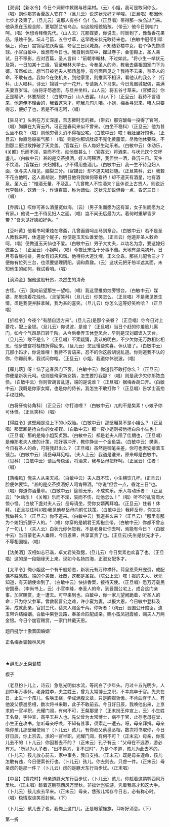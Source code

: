 <!-- { "loadSidebar": true } -->
【双调】【新水令】今日个洞房中敕赐与栋梁材。（云）小姐，我可是敢问你么，（唱）则你那寄香囊故人安在？（旦儿云）说这状元好才学哩。（正旦唱）都因他七步才及第了。（旦儿云）说那人有些亻刍亻刍。（正旦唱）带得那一块刍过门来。他承恩在玉殿金阶，更堪那兰省乌台。似这般相貌胎孩。（带云）他今日到咱门呵。（唱）休想肯拜俺先代。（山人云）兀那媒婆，你说去，时辰到了，豫备香花果品，纸烛千张，坛斗弓箭，五谷寸草，这早晚亲状元敢待来也。（白敏中冠带引祗候上，诗云）宫锦官花跃紫骝，夸官三日凤城游。不知结彩楼中女，若个争先掷绣球。小官白敏中，谁想有今日也。我自到贡院中，撺过卷子，金銮殿上，圣人亲试，日不移影，应对百篇，圣人言曰："前朝李翰林，不过如此。"将小生一举状元及第，一日加某十三级，官至翰林大学士。今奉圣人的命，教我去裴相国家门下为婿。虽然如此，想当日被老夫人那场羞辱，有何面目见之？我待不去来，奈圣人的命，不敢有违。我如今在使机关，到他家里，则推素不相识，看他认的我么？（行科，山人唱科，诗云）锦城一步一花开，专请新人下马来。今日鸾凰城配偶，美满夫妻百岁谐。（白将牙笏遮面，与旦并坐科，山人云）将五谷寸草来。（官媒云）你正是精驴，休要胡说！（白敏中云）山人去罢。（山人下）（正旦云）我待不言语来，他道俺不理会的，我着这秀才，吃我几句儿咱。小姐，梅香寻思来，咱人只要得志，便好了也，若是不得志呵，（唱）

【驻马听】头刺在万丈深崖，苦志捱时怎的捱。（带云）那穷酸每一投得了官呵，（唱）胸腆在九宵云外。可正是春风来似不曾来。（白坐不稳科）（正旦云）他为甚么坐不稳？（唱）则他穷骨头消不得相公宅。（白敏中云）哎！我肚里好饱也。（正旦云）你直恁般豪气那！（唱）则是你那饥肚皮不克化黄齑菜。尽教他休要睬，不到那二更过敢挣破了天灵盖。（官媒云）乐人每好生动乐者。（白敏中云）休动乐，《关雎》乐而不淫，哀而不伤。动他做甚么！（官媒云）将酒来，与状元饮个交杯盏儿。（白敏中云）甚的是交茶换酒，好人呵殢酒，我但尝一酒，昏沉三日。天生不饮酒。（官媒云）夫妇婚礼，少不得用些酒儿。（白敏中云）我一生不待见妇人面，但与夫人相见，脑裂三分。（官媒云）却不道夫唱妇随。（正旦笑科，云）我若不花白他呵，这人直胡说，到明日他将我做何等看待！却不道天有酒星，地有酒泉。圣人云："惟酒无量，不及乱。"几曾教人不饮酒来？且休说上古贤人，则说近代李翰林，饮酒一斗，作诗百篇，称为谪仙。这状元却说但尝一点，昏沉三日！（唱）

【乔牌儿】哎你可甚么酒量宽似海。（云）（男子生而愿为这有室，女子生而愿为之有家。）他说一生不待见妇人之面。（唱）岂不闻无后最为大。着何时重解香罗带？"吾未见好德如好色。"

【豆叶黄】他看书呵秉烛在寒斋，几曾画眉呵走马到章台。（白敏中云）若不是圣人教我来呵，休道是个妮子，你便是玉天仙谁爱他。（正旦云）他道非圣人敕命呵，（唱）便做道玉天仙也不爱。（白敏中云）男子大丈夫，以功名为念，要这媳妇做甚么！（正旦云）小姐呵，（唱）今夜比宋弘十分事不谐。天地有混沌初开，日月有昏昼推排，男女有妇夫和谐。他待将大道沈埋，正义全乖，那些儿配合三才？便做有位列三台，也须要燮理阴阳，调和鼎鼐。（云）这状元把牙笏半遮其面，未知他生的如何，我试看咱。（唱）

【滴滴金】据他这般轩昂，决然生的清奇

古怪。（云）我向前望那生一望咱。（唱）我这里推剪烛旁银台。（白敏中云）媒婆，那里烧着花烛也。（旦望笑科）（旦儿云）你笑怎么。（正旦唱）不是我见景生情，须是我便并脏拿贼，我为甚的喜笑。（旦儿云）你怎么这等好笑哈哈？（正旦唱）

【折桂令】今夜个"有朋自远方来"。(旦儿云)是那个亲眷？（正旦唱）你今日对上菱花，配上金钗。（旦儿云）你说波，是谁？（正旦唱）当日个赶的你羞脸儿离门，如今个气昂昂日转千阶。从今后秦弄玉休登凤台，早则是汉刘郎误入天台。（旦儿云）敢不是么？（正旦唱）不索疑猜，我认的明白，不少欠你无万数相忆相思，他步蟾宫将桂枝折得回来。（旦儿云）您且慢些欢喜，休认错了。（白敏中云）兀那小妈才，你说谁哩！我待不言语来，忍不的你这般胡说乱道。你则道我不认的你，你瓣前来，我试问你咱。（正旦云）小姐，我道你休说波。（唱）

【雁儿落】呀！恼了这春风门下客。（白敏中云）你道我不敢打你么？（正旦云）你便是新状元呵。也则是俺家新女婿，怎生要打我那？（唱）则是我少欠你那脓血债。（白敏中云）你则管胡言乱道，端的是说谁？（正旦唱）据梅香胡口开。（白敏中云）我既是你家女婿，也是你的侍长，我怎生不敢打你？（正旦唱）告学士高抬手权耽待。

（白将牙笏待角科）（正旦云）你打谁哩？（白敏中云）兀的不是樊素！小娘子你可休怪。（正旦笑科）（唱）

【得胜令】这壁厢是没上下的小奴胎。（白敏中云）那壁厢莫不是小姐么？（正旦唱）那壁厢是抢白你的女裙钗。（白敏中云）那一夜小姐则被他抢白杀小生也！（正旦唱）那的是俺小姐契贞烈。（白敏中云）都是老夫人阻了佳期也，（正旦唱）是俺那老夫人使的计策，把好事冲开，教你挣坐一个金鱼袋。（白敏中云）樊素，今日有圣人的命，可将我赶出么？（正旦唱）虽然是御笔亲差，你可也索安排着玉镜台。（白敏中云）请岳母拜见咱。（夫人上云）我道是谁来，原来却是白敏中。（见科）（白敏中云）请岳母稳坐，将酒来，我与岳母把杯呵。（正旦云）住者！（唱）

【落梅风】俺夫人从来天戒。（白敏中云）夫人既不饮，小生横饮几杯。(正旦云)脸便休要饮。"甚的是交茶换酒好人呵肯殢酒。"你说"但尝一点，昏沈三日"也。（唱）你道你酒量窄。（白敏中云）筵前无乐，不成欢乐。乐人每动乐者！（正旦云）"休动乐！《关睢》乐而不淫，哀而不伤，动他怎么！"（唱）听不的乱宫商大惊小怪。（白放下盏对夫人云）岳母请坐，受你女婿两拜咱。（正旦云）住者！休拜。（正旦扶住科)(唱)我见他参岳母向前忙扶策。（白敏中云）我拜岳母，你又扶我做甚么？（正旦云）你不道来。（白敏中云）我道甚么来？（正旦云）"那里有那为个媳妇折腰于人的。"（唱）你穿的是朝君王紫袍金带。（白敏中云）你都不曾忘了一句儿！（夫人云）白状元你休怨我，不是老身赶你去呵，焉能有今日？（白敏中云）当日蒙老夫人垂顾，今日恩荣，共享富贵了也。(正旦云)先生是状元才子，不辱相国楣。（唱）

【沽美酒】汉相如志已谐，卓文君笑盈腮，(旦儿云）今日樊素也欢喜了也。（正旦唱）这的是一段姻缘天上来。现如今名扬四海，正淑女配多才。

【太平令】俺小姐这一个有千般娇态，新状元有万种襟怀。荷皇恩荣升宠赍，成配偶不胜感戴。端的个美哉，壮哉，这都是圣裁。（院公上云）喏！报的夫人、状元知道，有天朝使命到了。（白敏中云）快排香案，接待天使。（正旦唱）愿万万载民安国泰。（李尚书上，云）小官李绛，奉圣人的命，到晋国公宅上，成合这门亲事。加官赐赏，走一遭去。可早来到也。白敏中，你一家儿望阙跪着，听圣人的命：只为你父参军，曾救裴晋公之难，许小蛮为妻，以报大恩，今日敏中登科及第，成就此亲，官封三代，裴夫人赐金千两。你听者：（词云）晋国公开勋臣，遗玉带许结婚姻。白敏中果登云路，奉圣命匹配成亲。赐小蛮凤冠霞帔，赐夫人万两金银。今日个加官赐赏，一家门共戴天恩。

题目挺学士傲晋国婚姻`

正名梅香骗翰林风月

　
　

★醉思乡王粲登楼

楔子

（老旦扮卜儿上，诗云）急急光明似水流，等闲白了少年头。月过十五光明少，人到中年万事休。老身姓李，夫主姓王，曾为太常博士之职，不幸病卒于官。先夫在日，止生一个孩儿，名唤王粲，学成满腹文章，只是胸襟骄傲，不肯曲脊于人，有他波父蔡邕丞相，数次将书来取，此子不敢前去。今日好日辰，我唤他出来，上京求的一官半职，光耀门闾，有何不可，王粲那里？（正末扮王仲宣上，云）小生姓王名粲，字仲宣，高平玉井人也。先父曾为太常博士，病卒于官，止存老母在堂，小生正在攻书，忽听母亲呼唤，不知有甚事，须索走一遭去。呀，母亲拜揖。母亲唤你孩儿那壁厢使用？（卜儿云）孩儿，有你叔父蔡邕丞相，数次将书取你，今日好日辰，你上京去，求的一官半职，光耀门闾，有何不可？（正末云）母亲，你孩儿去不的（卜儿云）你因甚去不的？（正末云）孔子有云："父母在不远游，游必有方。"所以为人子者，"出不易方，复不过时"，乃是个孝道，孩儿为此去不的。（卜儿云）孩儿放心前去，家中事务，我自支持。（正末云）既是母亲遵命，孩儿怎敢有违，今日便索长行也。（卜儿云）孩儿，你去则去，只虑一件。（正末云）母亲虑的是那一件？（卜儿云）虑的是豚犬东行百步忧。（正末唱）

【中吕】【赏花时】母亲道豚犬东行百步忧，（卜儿云）孩儿，你趁着这鹏鹗西风万里秋。（正末唱）趁着这鹏鹗西风万里秋。非拙计岂狂游，凭着我高才和这大手。（卜儿云）孩儿疾去早来。（正末云）母亲，恁孩儿常存今日志，必有称心时。（唱）稳情取谈笑觅封侯。（下）

（卜儿云）孩儿去了也，我俺上这门儿，正是眼望旌旗，耳听好消息。（下）

第一折

